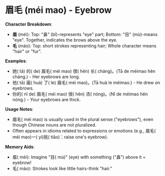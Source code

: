 # **眉毛 (méi mao) - Eyebrow**

**Character Breakdown**:  
- **眉** (méi): Top: "⿐" (bǐ)-represents "eye" part; Bottom: "目" (mù)-means "eye". Together, indicates the brows above the eye.  
- **毛** (máo): Top: short strokes representing hair; Whole character means "hair" or "fur".

**Examples**:  
- 她( tā) 的( de) 眉毛( méi mao) 很( hěn) 长( cháng)。(Tā de méimao hěn cháng.) - Her eyebrows are long.  
- 他( tā) 画( huà) 了( le) 眉毛( méi mao)。(Tā huà le méimao.) - He drew on eyebrows.  
- 你的( nǐ de) 眉毛( méi mao) 很( hěn) 浓( nóng)。(Nǐ de méimao hěn nóng.) - Your eyebrows are thick.

**Usage Notes**:  
- 眉毛( méi mao) is usually used in the plural sense ("eyebrows"), even though Chinese nouns are not pluralized.  
- Often appears in idioms related to expressions or emotions (e.g., 眉毛( méi mao)一( yí)挑( tiǎo)：raise one's eyebrow).

**Memory Aids**:  
- 眉( méi): Imagine "目( mù)" (eye) with something ("⿐") above it = eyebrow!  
- 毛( máo): Strokes look like little hairs-think "hair."